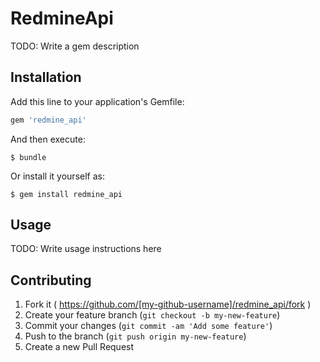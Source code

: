 # RedmineApi

TODO: Write a gem description

## Installation

Add this line to your application's Gemfile:

```ruby
gem 'redmine_api'
```

And then execute:

    $ bundle

Or install it yourself as:

    $ gem install redmine_api

## Usage

TODO: Write usage instructions here

## Contributing

1. Fork it ( https://github.com/[my-github-username]/redmine_api/fork )
2. Create your feature branch (`git checkout -b my-new-feature`)
3. Commit your changes (`git commit -am 'Add some feature'`)
4. Push to the branch (`git push origin my-new-feature`)
5. Create a new Pull Request
